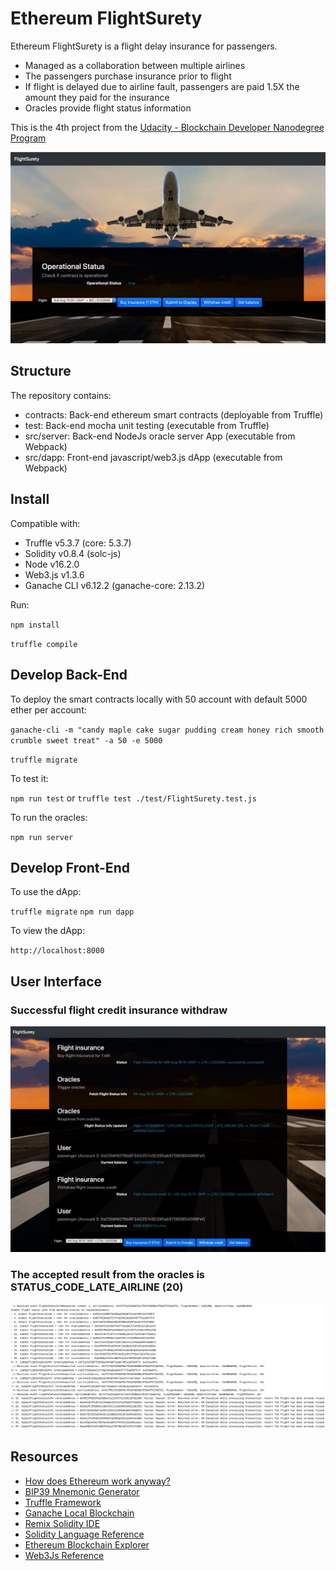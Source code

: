 # Ethereum FlightSurety

Ethereum FlightSurety is a flight delay insurance for passengers.

- Managed as a collaboration between multiple airlines
- The passengers purchase insurance prior to flight
- If flight is delayed due to airline fault, passengers are paid 1.5X the amount they paid for the insurance
- Oracles provide flight status information

This is the 4th project from
the [Udacity - Blockchain Developer Nanodegree Program](https://www.udacity.com/course/blockchain-developer-nanodegree--nd1309)

![flight surety dapp1](res/flight-surety-dapp1.jpg)

## Structure

The repository contains:

- contracts: Back-end ethereum smart contracts (deployable from Truffle)
- test: Back-end mocha unit testing (executable from Truffle)
- src/server: Back-end NodeJs oracle server App (executable from Webpack)
- src/dapp: Front-end javascript/web3.js dApp (executable from Webpack)

## Install

Compatible with:

* Truffle v5.3.7 (core: 5.3.7)
* Solidity v0.8.4 (solc-js)
* Node v16.2.0
* Web3.js v1.3.6
* Ganache CLI v6.12.2 (ganache-core: 2.13.2)

Run:

`npm install`

`truffle compile`

## Develop Back-End

To deploy the smart contracts locally with 50 account with default 5000 ether per account:

`ganache-cli -m "candy maple cake sugar pudding cream honey rich smooth crumble sweet treat" -a 50 -e 5000`

`truffle migrate`

To test it:

`npm run test` or `truffle test ./test/FlightSurety.test.js`

To run the oracles:

`npm run server`

## Develop Front-End

To use the dApp:

`truffle migrate`
`npm run dapp`

To view the dApp:

`http://localhost:8000`

## User Interface

### Successful flight credit insurance withdraw

![flight surety dapp2](res/flight-surety-dapp2.jpg)

### The accepted result from the oracles is STATUS_CODE_LATE_AIRLINE (20)

![flight surety oracle](res/flight-surety-oracle.png)

## Resources

* [How does Ethereum work anyway?](https://medium.com/@preethikasireddy/how-does-ethereum-work-anyway-22d1df506369)
* [BIP39 Mnemonic Generator](https://iancoleman.io/bip39/)
* [Truffle Framework](http://truffleframework.com/)
* [Ganache Local Blockchain](http://truffleframework.com/ganache/)
* [Remix Solidity IDE](https://remix.ethereum.org/)
* [Solidity Language Reference](http://solidity.readthedocs.io/en/v0.4.24/)
* [Ethereum Blockchain Explorer](https://etherscan.io/)
* [Web3Js Reference](https://github.com/ethereum/wiki/wiki/JavaScript-API)
